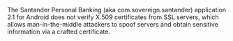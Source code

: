 The Santander Personal Banking (aka com.sovereign.santander) application 2.1 for Android does not verify X.509 certificates from SSL servers, which allows man-in-the-middle attackers to spoof servers and obtain sensitive information via a crafted certificate.